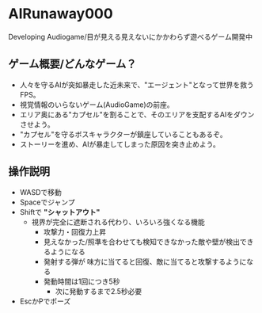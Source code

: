 # AIRunaway000
Developing Audiogame/目が見える見えないにかかわらず遊べるゲーム開発中


## ゲーム概要/どんなゲーム？
- 人々を守るAIが突如暴走した近未来で、"エージェント"となって世界を救うFPS。
- 視覚情報のいらないゲーム(AudioGame)の前座。
- エリア奥にある"カプセル"を割ることで、そのエリアを支配するAIをダウンさせよう。
- "カプセル"を守るボスキャラクターが鎮座していることもあるぞ。
- ストーリーを進め、AIが暴走してしまった原因を突き止めよう。


## 操作説明
- WASDで移動
- Spaceでジャンプ
- Shiftで **"シャットアウト"**
  - 視界が完全に遮断される代わり、いろいろ強くなる機能
    - 攻撃力・回復力上昇
    - 見えなかった/照準を合わせても検知できなかった敵や壁が検出できるようになる
    - 発射する弾が 味方に当てると回復、敵に当てると攻撃するようになる
    - 発動時間は1回につき5秒
      - 次に発動するまで2.5秒必要
- EscかPでポーズ

